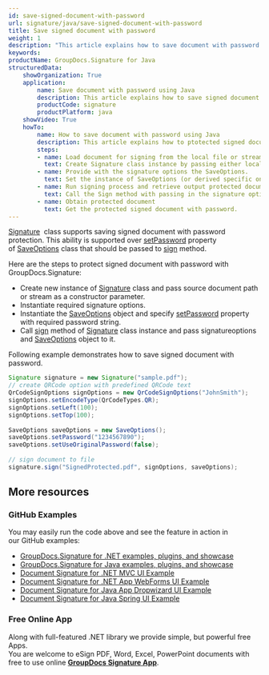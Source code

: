 ```yaml
---
id: save-signed-document-with-password
url: signature/java/save-signed-document-with-password
title: Save signed document with password
weight: 1
description: "This article explains how to save document with password protection."
keywords: 
productName: GroupDocs.Signature for Java
structuredData:
    showOrganization: True
    application:    
        name: Save document with password using Java    
        description: This article explains how to save signed document with password using Java language and GroupDocs.Signature for Java APIs
        productCode: signature
        productPlatform: java 
    showVideo: True
    howTo:
        name: How to save document with password using Java 
        description: This article explains how to ptotected signed document with password using Java
        steps:
        - name: Load document for signing from the local file or stream.
          text: Create Signature class instance by passing either local or network file path or stream. 
        - name: Provide with the signature options the SaveOptions. 
          text: Set the instance of SaveOptions (or derived specific one that is specific to Document type like PdfSaveOptions) with Password and UseOriginalPassword properties to setup the saving policy.
        - name: Run signing process and retrieve output protected document 
          text: Call the Sign method with passing in the signature options and the document save options.
        - name: Obtain protected document
          text: Get the protected signed document with password.
---
```

[Signature](https://apireference.groupdocs.com/java/signature/com.groupdocs.signature/Signature)  class supports saving signed document with password protection. This ability is supported over [setPassword](https://apireference.groupdocs.com/java/signature/com.groupdocs.signature.options.saveoptions/SaveOptions#setPassword(java.lang.String)) property of [SaveOptions](https://apireference.groupdocs.com/java/signature/com.groupdocs.signature.options.saveoptions/SaveOptions) class that should be passed to [sign](https://apireference.groupdocs.com/java/signature/com.groupdocs.signature/Signature#sign(java.io.OutputStream,%20com.groupdocs.signature.options.sign.SignOptions)) method.

Here are the steps to protect signed document with password with GroupDocs.Signature:

*   Create new instance of [Signature](https://apireference.groupdocs.com/java/signature/com.groupdocs.signature/Signature) class and pass source document path or stream as a constructor parameter.    
*   Instantiate required signature options.    
*   Instantiate the [SaveOptions](https://apireference.groupdocs.com/java/signature/com.groupdocs.signature.options.saveoptions/SaveOptions) object and specify [setPassword](https://apireference.groupdocs.com/java/signature/com.groupdocs.signature.options.saveoptions/SaveOptions#setPassword(java.lang.String)) property with required password string.      
*   Call [sign](https://apireference.groupdocs.com/java/signature/com.groupdocs.signature/Signature#sign(java.io.OutputStream,%20com.groupdocs.signature.options.sign.SignOptions)) method of [Signature](https://apireference.groupdocs.com/java/signature/com.groupdocs.signature/Signature) class instance and pass signatureoptions and [SaveOptions](https://apireference.groupdocs.com/java/signature/com.groupdocs.signature.options.saveoptions/SaveOptions) object to it.
    
Following example demonstrates how to save signed document with password.

```java
Signature signature = new Signature("sample.pdf");
// create QRCode option with predefined QRCode text
QrCodeSignOptions signOptions = new QrCodeSignOptions("JohnSmith");
signOptions.setEncodeType(QrCodeTypes.QR);
signOptions.setLeft(100);
signOptions.setTop(100);
 
SaveOptions saveOptions = new SaveOptions();
saveOptions.setPassword("1234567890");
saveOptions.setUseOriginalPassword(false);
 
// sign document to file
signature.sign("SignedProtected.pdf", signOptions, saveOptions);
```

## More resources

### GitHub Examples 

You may easily run the code above and see the feature in action in our GitHub examples:

*   [GroupDocs.Signature for .NET examples, plugins, and showcase](https://github.com/groupdocs-signature/GroupDocs.Signature-for-.NET)    
*   [GroupDocs.Signature for Java examples, plugins, and showcase](https://github.com/groupdocs-signature/GroupDocs.Signature-for-Java)    
*   [Document Signature for .NET MVC UI Example](https://github.com/groupdocs-signature/GroupDocs.Signature-for-.NET-MVC)    
*   [Document Signature for .NET App WebForms UI Example](https://github.com/groupdocs-signature/GroupDocs.Signature-for-.NET-WebForms)    
*   [Document Signature for Java App Dropwizard UI Example](https://github.com/groupdocs-signature/GroupDocs.Signature-for-Java-Dropwizard)   
*   [Document Signature for Java Spring UI Example](https://github.com/groupdocs-signature/GroupDocs.Signature-for-Java-Spring)
    

### Free Online App 

Along with full-featured .NET library we provide simple, but powerful free Apps.  
You are welcome to eSign PDF, Word, Excel, PowerPoint documents with free to use online **[GroupDocs Signature App](https://products.groupdocs.app/signature)**.
